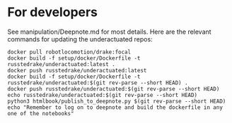 # For developers

See manipulation/Deepnote.md for most details.  Here are the relevant commands for updating the underactuated repos:
```
docker pull robotlocomotion/drake:focal
docker build -f setup/docker/Dockerfile -t russtedrake/underactuated:latest .
docker push russtedrake/underactuated:latest
docker build -f setup/docker/Dockerfile -t russtedrake/underactuated:$(git rev-parse --short HEAD) .
docker push russtedrake/underactuated:$(git rev-parse --short HEAD)
echo russtedrake/underactuated:$(git rev-parse --short HEAD)
python3 htmlbook/publish_to_deepnote.py $(git rev-parse --short HEAD)
echo "Remember to log on to deepnote and build the dockerfile in any one of the notebooks"
```
